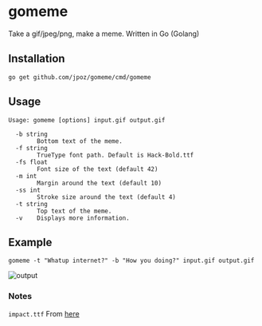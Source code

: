 # gomeme

Take a gif/jpeg/png, make a meme. Written in Go (Golang)

## Installation

```
go get github.com/jpoz/gomeme/cmd/gomeme
```

## Usage

```shell
Usage: gomeme [options] input.gif output.gif

  -b string
        Bottom text of the meme.
  -f string
        TrueType font path. Default is Hack-Bold.ttf
  -fs float
        Font size of the text (default 42)
  -m int
        Margin around the text (default 10)
  -ss int
        Stroke size around the text (default 4)
  -t string
        Top text of the meme.
  -v    Displays more information.
```


## Example

```shell
gomeme -t "Whatup internet?" -b "How you doing?" input.gif output.gif
```

![output](https://cloud.githubusercontent.com/assets/12866/20652316/e2555930-b4ab-11e6-9148-84e6bf0fc9d9.gif)

### Notes

`impact.ttf` From [here](https://github.com/neversmoke/lego/blob/817dce62321007d956c8e5823f09cfe7fab8b9ca/Lego/SiteBundle/Resources/public/css/inpact.ttf)
